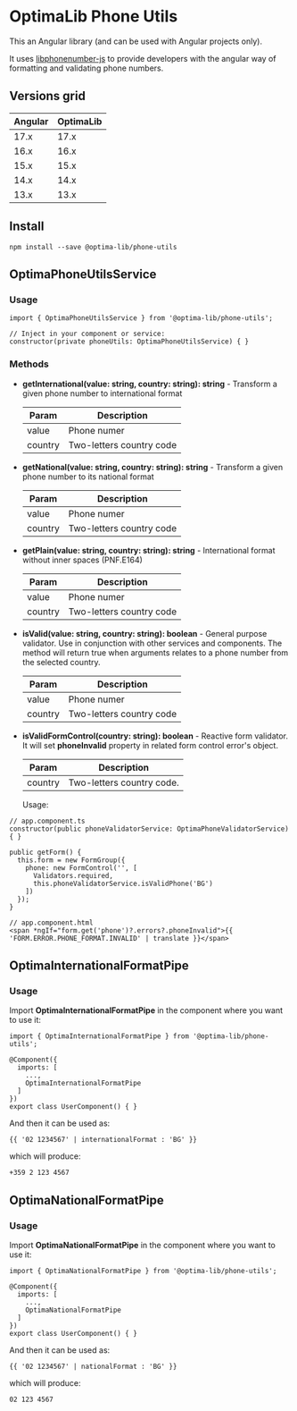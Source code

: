 # OptimaLib Phone Utils

This an Angular library (and can be used with Angular projects only).

It uses [libphonenumber-js](https://gitlab.com/catamphetamine/libphonenumber-js) to provide developers with the angular way of formatting and validating phone numbers.

## Versions grid

| Angular | OptimaLib |
| ------- | --------- |
| 17.x    | 17.x      |
| 16.x    | 16.x      |
| 15.x    | 15.x      |
| 14.x    | 14.x      |
| 13.x    | 13.x      |

## Install

```
npm install --save @optima-lib/phone-utils
```

## OptimaPhoneUtilsService

### Usage

```
import { OptimaPhoneUtilsService } from '@optima-lib/phone-utils';

// Inject in your component or service:
constructor(private phoneUtils: OptimaPhoneUtilsService) { }
```

### Methods

- **getInternational(value: string, country: string): string** - Transform a given phone number to international format

  | Param   | Description              |
  | ------- | ------------------------ |
  | value   | Phone numer              |
  | country | Two-letters country code |

- **getNational(value: string, country: string): string** - Transform a given phone number to its national format

  | Param   | Description              |
  | ------- | ------------------------ |
  | value   | Phone numer              |
  | country | Two-letters country code |

- **getPlain(value: string, country: string): string** - International format without inner spaces (PNF.E164)

  | Param   | Description              |
  | ------- | ------------------------ |
  | value   | Phone numer              |
  | country | Two-letters country code |

- **isValid(value: string, country: string): boolean** - General purpose validator. Use in conjunction with other services
  and components. The method will return true when arguments relates to a phone number from the selected country.

  | Param   | Description              |
  | ------- | ------------------------ |
  | value   | Phone numer              |
  | country | Two-letters country code |

- **isValidFormControl(country: string): boolean** - Reactive form validator. It will set **phoneInvalid** property
  in related form control error's object.

  | Param   | Description               |
  | ------- | ------------------------- |
  | country | Two-letters country code. |

  Usage:

```
// app.component.ts
constructor(public phoneValidatorService: OptimaPhoneValidatorService) { }

public getForm() {
  this.form = new FormGroup({
    phone: new FormControl('', [
      Validators.required,
      this.phoneValidatorService.isValidPhone('BG')
    ])
  });
}

// app.component.html
<span *ngIf="form.get('phone')?.errors?.phoneInvalid">{{ 'FORM.ERROR.PHONE_FORMAT.INVALID' | translate }}</span>
```

## OptimaInternationalFormatPipe

### Usage

Import **OptimaInternationalFormatPipe** in the component where you want to use it:

```
import { OptimaInternationalFormatPipe } from '@optima-lib/phone-utils';

@Component({
  imports: [
    ...,
    OptimaInternationalFormatPipe
  ]
})
export class UserComponent() { }
```

And then it can be used as:

```
{{ '02 1234567' | internationalFormat : 'BG' }}
```

which will produce:

```
+359 2 123 4567
```

## OptimaNationalFormatPipe

### Usage

Import **OptimaNationalFormatPipe** in the component where you want to use it:

```
import { OptimaNationalFormatPipe } from '@optima-lib/phone-utils';

@Component({
  imports: [
    ...,
    OptimaNationalFormatPipe
  ]
})
export class UserComponent() { }
```

And then it can be used as:

```
{{ '02 1234567' | nationalFormat : 'BG' }}
```

which will produce:

```
02 123 4567
```
